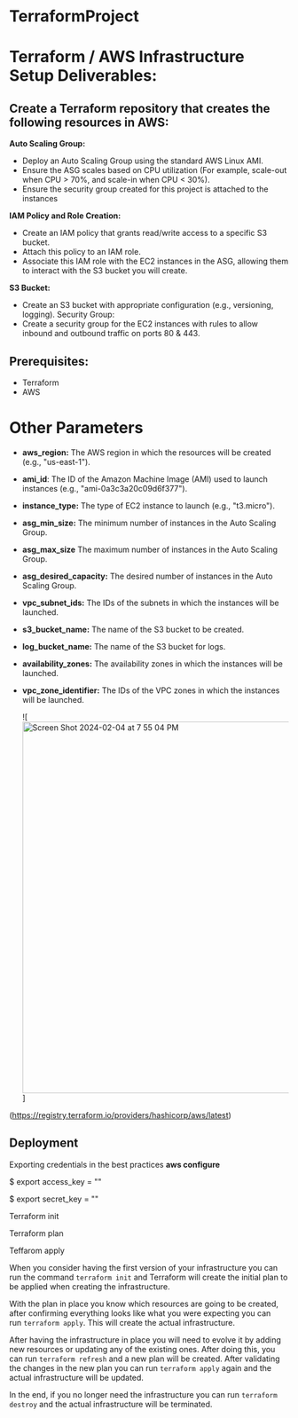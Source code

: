 # TerraformProject

# Terraform / AWS Infrastructure Setup Deliverables:

## Create a Terraform repository that creates the following resources in AWS:

**Auto Scaling Group:**
- Deploy an Auto Scaling Group using the standard AWS Linux AMI.
- Ensure the ASG scales based on CPU utilization (For example, scale-out when CPU >
70%, and scale-in when CPU < 30%).
- Ensure the security group created for this project is attached to the instances

**IAM Policy and Role Creation:**
- Create an IAM policy that grants read/write access to a specific S3 bucket.
- Attach this policy to an IAM role.
- Associate this IAM role with the EC2 instances in the ASG, allowing them to interact
with the S3 bucket you will create.

**S3 Bucket:**
- Create an S3 bucket with appropriate configuration (e.g., versioning, logging).
Security Group:
- Create a security group for the EC2 instances with rules to allow inbound and
outbound traffic on ports 80 & 443.

## Prerequisites:

* Terraform
* AWS

# Other Parameters

* **aws_region:** The AWS region in which the resources will be created (e.g., "us-east-1").

* **ami_id**: The ID of the Amazon Machine Image (AMI) used to launch instances (e.g., "ami-0a3c3a20c09d6f377").

* **instance_type:** The type of EC2 instance to launch (e.g., "t3.micro").

* **asg_min_size:** The minimum number of instances in the Auto Scaling Group.

* **asg_max_size** The maximum number of instances in the Auto Scaling Group.

* **asg_desired_capacity:** The desired number of instances in the Auto Scaling Group.

* **vpc_subnet_ids:** The IDs of the subnets in which the instances will be launched.

* **s3_bucket_name:** The name of the S3 bucket to be created.

* **log_bucket_name:** The name of the S3 bucket for logs.

* **availability_zones:** The availability zones in which the instances will be launched.

* **vpc_zone_identifier:** The IDs of the VPC zones in which the instances will be launched.

  ![<img width="670" alt="Screen Shot 2024-02-04 at 7 55 04 PM" src="https://github.com/OksanaLevchenko/TerraformProject/assets/114625801/77a91edb-1396-4ac6-b2af-50766d9c8556">]


(https://registry.terraform.io/providers/hashicorp/aws/latest)

## Deployment

Exporting credentials in the best practices **aws configure**

$ export access_key = ""

$ export secret_key = ""

Terraform init

Terraform plan

Teffarom apply

When you consider having the first version of your infrastructure you can run the command `terraform init` and Terraform will create the initial plan to be applied when creating the infrastructure.

With the plan in place you know which resources are going to be created, after confirming everything looks like what you were expecting you can run `terraform apply`. This will create the actual infrastructure.

After having the infrastructure in place you will need to evolve it by adding new resources or updating any of the existing ones. After doing this, you can run `terraform refresh` and a new plan will be created. After validating the changes in the new plan you can run `terraform apply` again and the actual infrastructure will be updated.

In the end, if you no longer need the infrastructure you can run `terraform destroy` and the actual infrastructure will be terminated.




